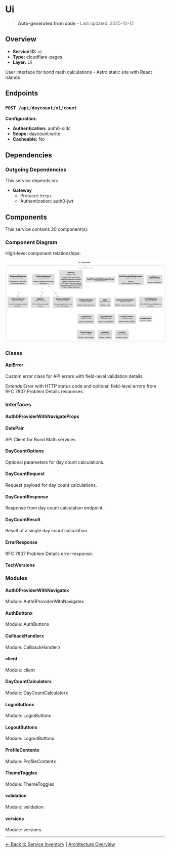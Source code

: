 # Ui

> **Auto-generated from code** - Last updated: 2025-10-12

## Overview

- **Service ID:** `ui`
- **Type:** cloudflare-pages
- **Layer:** Ui

User interface for bond math calculations - Astro static site with React islands

## Endpoints

### `POST /api/daycount/v1/count`

**Configuration:**

- **Authentication:** auth0-oidc
- **Scope:** daycount:write
- **Cacheable:** No

## Dependencies

### Outgoing Dependencies

This service depends on:

- **Gateway**
  - Protocol: `https`
  - Authentication: auth0-jwt

## Components

This service contains 20 component(s):

### Component Diagram

High-level component relationships:

![Ui Component Diagram](../../diagrams/structurizr-Components_ui.png)

### Classs

#### ApiError

Custom error class for API errors with field-level validation details.

Extends Error with HTTP status code and optional field-level errors from RFC
7807 Problem Details responses.

### Interfaces

#### Auth0ProviderWithNavigateProps

#### DatePair

API Client for Bond Math services

#### DayCountOptions

Optional parameters for day count calculations.

#### DayCountRequest

Request payload for day count calculations.

#### DayCountResponse

Response from day count calculation endpoint.

#### DayCountResult

Result of a single day count calculation.

#### ErrorResponse

RFC 7807 Problem Details error response.

#### TechVersions

### Modules

#### Auth0ProviderWithNavigatex

Module: Auth0ProviderWithNavigatex

#### AuthButtonx

Module: AuthButtonx

#### CallbackHandlerx

Module: CallbackHandlerx

#### client

Module: client

#### DayCountCalculatorx

Module: DayCountCalculatorx

#### LoginButtonx

Module: LoginButtonx

#### LogoutButtonx

Module: LogoutButtonx

#### ProfileContentx

Module: ProfileContentx

#### ThemeTogglex

Module: ThemeTogglex

#### validation

Module: validation

#### versions

Module: versions

---

[← Back to Service Inventory](../services.md) |
[Architecture Overview](../index.md)
